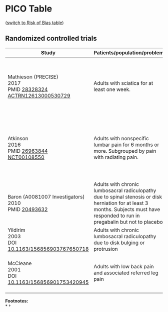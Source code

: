 # PICO Table
([switch to Risk of Bias table](risk-of-bias.md))

## Randomized controlled trials
Study                                                           |Patients/population/problem|Intervention|Comparison|Outcome|
----------------------------------------------------------------|---------------------------|------------|----------|-------|
|Mathieson (PRECISE)<br>2017<br>PMID [28328324](http://pubmed.gov/28328324)<br>[ACTRN12613000530729](https://www.anzctr.org.au/Trial/Registration/TrialReview.aspx?id=364108) |Adults with sciatica for at least one week. | Pregabalin up to 300 mg twice daily | Placebo |At 8 weeks:<br> • Numeric rating scale (NRS) for leg pain<br>• Roland Disability Questionnaire for Sciatica|
|Atkinson<br>2016<br>PMID [26963844](http://pubmed.gov/26963844)<br>[NCT00108550](http://clinicaltrials.gov/show/NCT00108550)|Adults with nonspecific lumbar pain for 6 months or more. Subgrouped by pain with radiating pain. | Gabapentin up to 1200 mg three times a day| Placebo|At 12 weeks:<br>•  Descriptor Differential Scale (DDS)<br>• Numeric rating scale (NRS)<br>• Oswestry Disability Index (ODI,)|
| Baron (A0081007 Investigators)<br>2010<br>PMID [20493632](http://pubmed.gov/20493632) |Adults with chronic lumbosacral radiculopathy due to spinal stenosis or disk herniation for at least 3 months. Subjects must have responded to run in pregabalin but not to placebo | Pregabalin up to 600 mg daily|Placebo|At six weeks:<br>• Numeric rating scale (NRS)<br>• Others|
| Yildirim <br>2003<br>DOI [10.1163/156856903767650718](http://dx.doi.org/10.1163/156856903767650718) |Adults with chronic lumbosacral radiculopathy due to disk bulging or protrusion| Gabapentin up to 1200 mg three times daily |Placebo|At eight weeks:<br>• Pending|
| McCleane <br>2001<br>DOI [10.1163/156856901753420945](http://dx.doi.org/10.1163/156856901753420945) |Adults with low back pain and associated referred leg pain| Gabapentin up to 1200 mg dailypentin |Placebo|At eight weeks:<br>• Numeric rating scale (NRS)<br>• Others|

**Footnotes:**<br>
*
†

